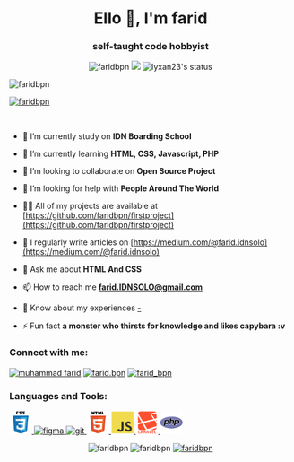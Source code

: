 <h1 align="center">Ello 👋, I'm farid</h1>
<h3 align="center">self-taught code hobbyist</h3>

<p align="center">
  <img src="https://komarev.com/ghpvc/?username=faridbpn23&label=Profile%20views&color=0e75b6&style=flat" alt="faridbpn" />
  <a href="https://wakatime.com/@150fb17b-75fa-4dcd-9457-3630dfee963d"><img src="https://wakatime.com/badge/user/150fb17b-75fa-4dcd-9457-3630dfee963d.svg"/></a>
  <img src="https://badge.stateful.com/Iyxan23/status.svg" alt="Iyxan23's status" />
</p>

<p align="left"> <img src="https://komarev.com/ghpvc/?username=faridbpn&label=Profile%20views&color=0e75b6&style=flat" alt="faridbpn" /> </p>

<p align="left"> <a href="https://github.com/ryo-ma/github-profile-trophy"><img src="https://github-profile-trophy.vercel.app/?username=faridbpn" alt="faridbpn" /></a> </p>

<p align="left"> <a href="https://twitter.com/" target="blank"><img src="https://img.shields.io/twitter/follow/?logo=twitter&style=for-the-badge" alt="" /></a> </p>

- 🔭 I’m currently study on **IDN Boarding School**

- 🌱 I’m currently learning **HTML, CSS, Javascript, PHP**

- 👯 I’m looking to collaborate on **Open Source Project**

- 🤝 I’m looking for help with **People Around The World**

- 👨‍💻 All of my projects are available at [https://github.com/faridbpn/firstproject](https://github.com/faridbpn/firstproject)

- 📝 I regularly write articles on [https://medium.com/@farid.idnsolo](https://medium.com/@farid.idnsolo)

- 💬 Ask me about **HTML And CSS**

- 📫 How to reach me **farid.IDNSOLO@gmail.com**

- 📄 Know about my experiences [-](-)

- ⚡ Fun fact **a monster who thirsts for knowledge and likes capybara :v**

<h3 align="left">Connect with me:</h3>
<p align="left">
<a href="https://linkedin.com/in/muhammad farid" target="blank"><img align="center" src="https://raw.githubusercontent.com/rahuldkjain/github-profile-readme-generator/master/src/images/icons/Social/linked-in-alt.svg" alt="muhammad farid" height="30" width="40" /></a>
<a href="https://instagram.com/farid.bpn" target="blank"><img align="center" src="https://raw.githubusercontent.com/rahuldkjain/github-profile-readme-generator/master/src/images/icons/Social/instagram.svg" alt="farid.bpn" height="30" width="40" /></a>
<a href="https://www.youtube.com/c/farid_bpn" target="blank"><img align="center" src="https://raw.githubusercontent.com/rahuldkjain/github-profile-readme-generator/master/src/images/icons/Social/youtube.svg" alt="farid_bpn" height="30" width="40" /></a>
</p>

<h3 align="left">Languages and Tools:</h3>
<p align="left"> <a href="https://www.w3schools.com/css/" target="_blank" rel="noreferrer"> <img src="https://raw.githubusercontent.com/devicons/devicon/master/icons/css3/css3-original-wordmark.svg" alt="css3" width="40" height="40"/> </a> <a href="https://www.figma.com/" target="_blank" rel="noreferrer"> <img src="https://www.vectorlogo.zone/logos/figma/figma-icon.svg" alt="figma" width="40" height="40"/> </a> <a href="https://git-scm.com/" target="_blank" rel="noreferrer"> <img src="https://www.vectorlogo.zone/logos/git-scm/git-scm-icon.svg" alt="git" width="40" height="40"/> </a> <a href="https://www.w3.org/html/" target="_blank" rel="noreferrer"> <img src="https://raw.githubusercontent.com/devicons/devicon/master/icons/html5/html5-original-wordmark.svg" alt="html5" width="40" height="40"/> </a> <a href="https://developer.mozilla.org/en-US/docs/Web/JavaScript" target="_blank" rel="noreferrer"> <img src="https://raw.githubusercontent.com/devicons/devicon/master/icons/javascript/javascript-original.svg" alt="javascript" width="40" height="40"/> </a> <a href="https://laravel.com/" target="_blank" rel="noreferrer"> <img src="https://raw.githubusercontent.com/devicons/devicon/master/icons/laravel/laravel-plain-wordmark.svg" alt="laravel" width="40" height="40"/> </a>  <img src="https://raw.githubusercontent.com/devicons/devicon/master/icons/php/php-original.svg" alt="php" width="40" height="40"/> </a> </p>

<p align="center">
  <img src="https://github-readme-stats.vercel.app/api?username=faridbpn&show_icons=true&count_private=true&bg_color=00000000&text_color=808080&hide_border=true" alt="faridbpn" />
  <img src="https://github-readme-streak-stats.herokuapp.com?user=faridbpn&theme=onedark&hide_border=true&background=00000000&stroke=80808080" alt="faridbpn" />
  <a href="https://wakatime.com/@faridbpn"> <img src="https://github-readme-stats.vercel.app/api/wakatime?username=faridbpn&show_icons=true&layout=compact&bg_color=00000000&text_color=808080&hide_border=true&range=all_time" alt="faridbpn" /> </a>
</p>

